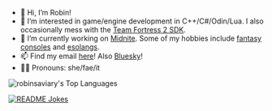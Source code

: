 - 👋 Hi, I’m Robin!
- 👀 I’m interested in game/engine development in C++/C#/Odin/Lua. I also occasionally mess with the [Team Fortress 2 SDK](https://github.com/ValveSoftware/source-sdk-2013).
- 🔨 I’m currently working on [Midnite](https://github.com/RobinsAviary/Midnite). Some of my hobbies include [fantasy consoles](https://github.com/paladin-t/fantasy) and [esolangs](https://esolangs.org/wiki/).
- 📫 Find my email [here](https://robinsaviary.com/about)! Also [Bluesky](https://bsky.app/profile/robinsaviary.com)!
- 🏳️‍⚧️ Pronouns: she/fae/it

![robinsaviary's Top Languages](https://github-readme-stats.vercel.app/api/top-langs/?username=robinsaviary&theme=vue-dark&show_icons=true&hide_border=false&layout=compact)

<a href="https://readme-jokes.vercel.app"><img align="center" src="https://readme-jokes.vercel.app/api" alt="README Jokes"></a>
